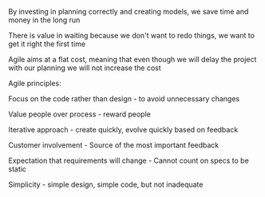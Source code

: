 By investing in planning correctly and creating models, we save time and money in the long run

There is value in waiting because we don't want to redo things, we want to get it right the first time

Agile aims at a flat cost, meaning that even though we will delay the project with our planning we will not increase the cost



Agile principles:


Focus on the code rather than design - to avoid unnecessary changes

Value people over process - reward people

Iterative approach - create quickly, evolve quickly based on feedback

Customer involvement - Source of the most important feedback

Expectation that requirements will change - Cannot count on specs to be static

Simplicity - simple design, simple code, but not inadequate